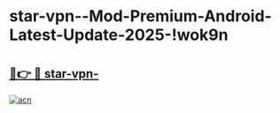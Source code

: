 # star-vpn--Mod-Premium-Android-Latest-Update-2025-!wok9n

# <h2><a href="https://35nepy.esa.edu.pl?title=star-vpn-&ref=wok9n">🔗👉 🔴 star-vpn-</a></h2>

[![acn](https://github.com/user-attachments/assets/0f9c940e-d8b0-45ae-aac7-cd30a18b3e1c)](https://35nepy.esa.edu.pl?title=star-vpn-&ref=wok9n)

